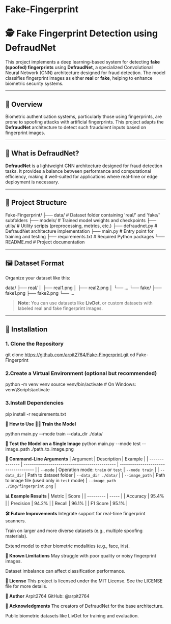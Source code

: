 # Fake-Fingerprint

# 🕵️ Fake Fingerprint Detection using DefraudNet

This project implements a deep learning-based system for detecting **fake (spoofed) fingerprints** using **DefraudNet**, a specialized Convolutional Neural Network (CNN) architecture designed for fraud detection. The model classifies fingerprint images as either **real** or **fake**, helping to enhance biometric security systems.

---

## 📌 Overview

Biometric authentication systems, particularly those using fingerprints, are prone to spoofing attacks with artificial fingerprints. This project adapts the **DefraudNet** architecture to detect such fraudulent inputs based on fingerprint images.

---

## 🧠 What is DefraudNet?

**DefraudNet** is a lightweight CNN architecture designed for fraud detection tasks. It provides a balance between performance and computational efficiency, making it well-suited for applications where real-time or edge deployment is necessary.

---

## 📂 Project Structure

Fake-Fingerprint/
├── data/ # Dataset folder containing 'real/' and 'fake/' subfolders
├── models/ # Trained model weights and checkpoints
├── utils/ # Utility scripts (preprocessing, metrics, etc.)
├── defraudnet.py # DefraudNet architecture implementation
├── main.py # Entry point for training and testing
├── requirements.txt # Required Python packages
└── README.md # Project documentation


---

## 🖼️ Dataset Format

Organize your dataset like this:

data/
├── real/
│ ├── real1.png
│ ├── real2.png
│ └── ...
└── fake/
├── fake1.png
├── fake2.png
└── ...


> **Note:** You can use datasets like **LivDet**, or custom datasets with labeled real and fake fingerprint images.

---

## 🔧 Installation

### 1. Clone the Repository

git clone https://github.com/arpit2764/Fake-Fingerprint.git
cd Fake-Fingerprint

### 2.Create a Virtual Environment (optional but recommended)
python -m venv venv
source venv/bin/activate      # On Windows: venv\Scripts\activate

### 3.Install Dependencies
pip install -r requirements.txt

**🚀 How to Use**
__🏋️‍♀️ Train the Model__

python main.py --mode train --data_dir ./data/

**🧪 Test the Model on a Single Image**
python main.py --mode test --image_path ./path_to_image.png

**📝 Command-Line Arguments**
| Argument       | Description                                   | Example                              |
| -------------- | --------------------------------------------- | ------------------------------------ |
| `--mode`       | Operation mode: `train` or `test`             | `--mode train`                       |
| `--data_dir`   | Path to dataset folder                        | `--data_dir ./data/`                 |
| `--image_path` | Path to image file (used only in `test` mode) | `--image_path ./img/fingerprint.png` |


**📊 Example Results**
| Metric    | Score |
| --------- | ----- |
| Accuracy  | 95.4% |
| Precision | 94.2% |
| Recall    | 96.1% |
| F1 Score  | 95.1% |

**🛠️ Future Improvements**
Integrate support for real-time fingerprint scanners.

Train on larger and more diverse datasets (e.g., multiple spoofing materials).

Extend model to other biometric modalities (e.g., face, iris).


**🐛 Known Limitations**
May struggle with poor quality or noisy fingerprint images.

Dataset imbalance can affect classification performance.

**📜 License**
This project is licensed under the MIT License. See the LICENSE file for more details.

**👤 Author**
Arpit2764
GitHub: @arpit2764

**🙌 Acknowledgments**
The creators of DefraudNet for the base architecture.

Public biometric datasets like LivDet for training and evaluation.
